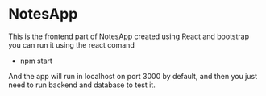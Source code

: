 # NotesApp

This is the frontend part of NotesApp created using React and bootstrap you can run it using the react comand 

- npm start

And the app will run in localhost on port 3000 by default, and then you just need to run backend and database to test it.